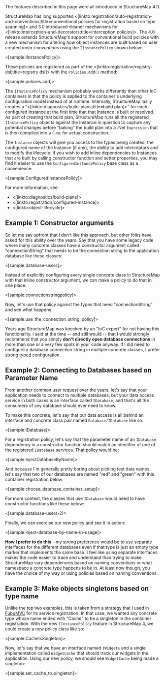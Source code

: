 <!--Title: Construction Policies-->

<div class="alert alert-info" role="alert">The features described in this page were all introduced in StructureMap 4.0.</div>

StructureMap has long supported <[linkto:registration/auto-registration-and-conventions;title=conventional policies for registration based on type scanning]>
and 3.0 introduced cleaner mechanisms for <[linkto:interception-and-decorators;title=interception policies]>.
The 4.0 release extends StructureMap's support for conventional build policies with a new mechanism for altering
_how_ object instances are built based on user created _meta-conventions_ using the `IInstancePolicy` shown below:

<[sample:IInstancePolicy]>

These policies are registered as part of the <[linkto:registration/registry-dsl;title=registry dsl]> with
the `Policies.Add()` method:

<[sample:policies.add]>

The `IInstancePolicy` mechanism probably works differently than other IoC containers in that the policy
is applied to the container's underlying configuration model instead of at runtime. Internally, StructureMap lazily creates
a "<[linkto:diagnostics/build-plans;title=build plan]>" for each configured Instance at the first time
that that Instance is built or resolved. As part of creating that build plan, StructureMap runs
all the registered `IInstancePolicy` objects against the Instance in question to capture any
potential changes before "baking" the build plan into a .Net `Expression` that is then compiled into a `Func`
for actual construction.

The `Instance` objects will give you access to the types being created, the configured name of the Instance (if any),
the ability to add interceptors and to modify the lifecycle. If you wish to add inline dependencies to
Instances that are built by calling constructor function and setter properties, you may find it easier
to use the `ConfiguredInstancePolicy` base class as a convenience:

<[sample:ConfiguredInstancePolicy]>


For more information, see:

* <[linkto:diagnostics/build-plans]>
* <[linkto:registration/configured-instance]>
* <[linkto:object-lifecycle]>



## Example 1: Constructor arguments

So let me say upfront that I don't like this approach, but other folks have asked for this ability
over the years. Say that you have some legacy code where many concrete classes have a constructor argument
called "connectionString" that needs to be the connection string to the application database like these classes: 

<[sample:database-users]>


Instead
of explicitly configuring every single concrete class in StructureMap with that inline constructor argument,
we can make a policy to do that in one place:

<[sample:connectionstringpolicy]>

Now, let's use that policy against the types that need "connectionString" and see what happens:

<[sample:use_the_connection_string_policy]>


Years ago StructureMap was knocked by an "IoC expert" for not having this functionality. I said at the
time -- and still would -- that I would strongly recommend that you simply **don't directly
open database connections** in more than one or a very few spots in your code anyway. If I did
need to configure a database connection string in multiple concrete classes, I prefer [strong typed configuration](http://jeremydmiller.com/2014/11/07/strong_typed_configuration/).




## Example 2: Connecting to Databases based on Parameter Name

From another common user request over the years, let's say that your application needs to connect to 
multiple databases, but your data access service in both cases is an interface called `IDatabase`, and
that's all the consumers of any database should ever need to know.

To make this concrete, let's say that our data access is all behind an interface and concrete class pair named
`Database/IDatabase` like so:

<[sample:IDatabase]>

For a registration policy, let's say that the parameter name of an `IDatabase` dependency
in a constructor function should match an identifier of one of the registered `IDatabase` services.
That policy would be:

<[sample:InjectDatabaseByName]>

And because I'm generally pretty boring about picking test data names, let's say that two of
our databases are named "red" and "green" with this container registration below:

<[sample:choose_database_container_setup]>

For more context, the classes that use `IDatabase` would need to have constructor functions like
these below:

<[sample:database-users-2]>


Finally, we can exercise our new policy and see it in action:

<[sample:inject-database-by-name-in-usage]>



**How I prefer to do this** - my strong preference would be to use separate interfaces for the different
databases even if that type is just an empty type marker that implements the same base.
I feel like using separate interfaces makes the code easier to trace and understand than trying
to make StructureMap vary dependencies based on naming conventions or what namespace a concrete type
happens to be in. At least now though, you have the choice of my way or using policies based on
naming conventions.





## Example 3: Make objects singletons based on type name

Unlike the top two examples, this is taken from a strategy that I used in [FubuMVC](http://github.com/darthfubumvc/fubumvc)
for its service registration. In that case, we wanted any concrete type whose name ended with
"Cache" to be a singleton in the container registration. With the new `IInstancePolicy` feature in StructureMap 4,
we could create a new policy class like so:

<[sample:CacheIsSingleton]>
    
Now, let's say that we have an interface named `IWidgets` and a single implementation called `WidgetCache` that
should track our widgets in the application. Using our new policy, we should see `WidgetCache` being
made a singleton:
  
<[sample:set_cache_to_singleton]>